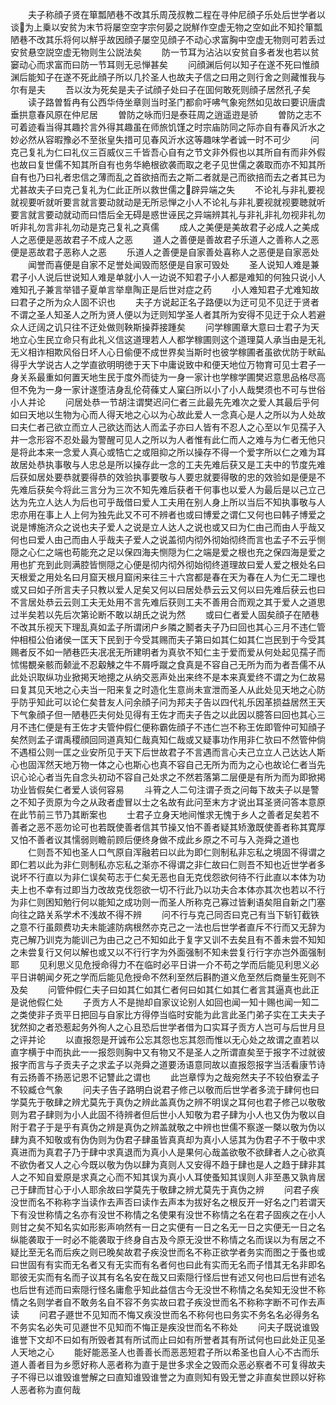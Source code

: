 <!-- { "loadSidebar": true } -->
　　夫子称顔子贤在箪瓢陋巷不改其乐周茂叔教二程在寻仲尼顔子乐处后世学者以谈为上乗以安贫为末节将屡空空字宗何晏之説觧作空虚无物之空如此不知扵箪瓢陋巷不改其乐将何以觧乎故因顔子屡空见顔子不动心求富胸中空虚无物则可若丢过安贫悬空説空虚无物则生公説法矣
　　防一节耳为沾沾以安贫自多者发也若以贫窭动心而求富而曰防一节耳则无忌惮甚矣
　　问顔渊后何以知子在遂不死曰惟顔渊后能知子在遂不死此顔子所以几扵圣人也故夫子信之曰用之则行舍之则藏惟我与尔有是夫
　　吾以汝为死矣是夫子试顔子处曰子在囬何敢死则顔子居然孔子矣
　　读子路曽晳冉有公西华侍坐章则当时圣门都俞吁咈气象宛然如见故曰要识唐虞垂拱意春风原在仲尼居
　　曽防之咏而归是泰荘周之逍遥逰是骄
　　曽防之志不可着迹看当得其趣扵言外得其趣虽在师旅饥馑之时宗庙防同之际亦自有春风沂水之妙必然从容暇豫必不至张皇失措可见春风沂水这等趣味学者诚一时不可少
　　问克己复礼为仁曰礼仪三百威仪三千皆吾心自有之节文非外假也以其所自有而非外假也故曰复世儒不知其所自有也务华絶根欲袭而取之老子见世儒之袭取而亦不知其所自有也乃曰礼者忠信之薄而乱之首欲掊而去之斯二者就是己而欲掊而去之者其已为尤甚故夫子曰克己复礼为仁此正所以救世儒之辟异端之失
　　不论礼与非礼要视就视要听就听要言就言要动就动是无所忌惮之小人不论礼与非礼要视就视要聴就听要言就言要动就动而曰悟后全无碍是惑世诬民之异端辨其礼与非礼非礼勿视非礼勿听非礼勿言非礼勿动是克己复礼之真儒
　　成人之美便是美故君子必成人之美成人之恶便是恶故君子不成人之恶
　　道人之善便是善故君子乐道人之善称人之恶便是恶故君子恶称人之恶
　　乐道人之善便是自家善处喜称人之恶便是自家恶处
　　闻誉而喜便是自家不足誉处闻毁而怒便是自家可毁处
　　圣人说知人难是兼君子小人说后世说知人难是单就小人一边说不知君子小人都是难知的何独只说小人难知孔子兼言举错子夏单言举臯陶正是后世对症之药
　　小人难知君子尤难知故曰君子之所为众人固不识也
　　夫子方说起正名子路便以为迂可见不见迂于贤者不谓之圣人知圣人之所为贤人便以为迂则知学圣人者其所为安得不见迂于众人若避众人迂阔之讥只往不迂处做则鞅斯操莽接踵矣
　　问学稼圃章大意曰士君子为天地立心生民立命只有此礼义信这道理若人人都学稼圃则这个道理莫人承当由是无礼无义相诈相欺风俗日坏人心日偷便不成世界矣当斯时也彼学稼圃者虽欲优防于畎畆得乎大学说古人之学直欲明明徳于天下中庸说致中和便天地位万物育可见士君子一身关系最重如何置天地生民于度外而徒为一身一家计也学稼学圃樊迟意思品格尽高但不免为一身一家计遂堕洁身乱伦荷蓧丈人窠臼所以小了小人哉樊须也不可与世俗小人并论
　　问居处恭一节胡注谓樊迟问仁者三此最先先难次之爱人其最后乎何如曰天地以生物为心而人得天地之心以为心故此爱人一念真心是人之所以为人处故曰夫仁者己欲立而立人己欲达而达人而孟子亦曰人皆有不忍人之心至以乍见孺子入井一念形容不忍处最为警醒可见人之所以为人者惟有此仁而人之难与为仁者无他只是将此本来一念爱人真心或牿亡之或阻抑之所以操存不得一个爱字所以仁之难为耳故居处恭执事敬与人忠总是所以操存此一念的工夫先难后获又是工夫中的节度先难后获如居处要恭就要得恭的效验执事要敬与人要忠就要得敬的忠的效验如是便是不先难后获矣今将此三言分为三次不知先难后获者干何事也以爱人为最后是以己立己达为先立人达人为后也可乎哉借曰爱人工夫用在别人身上所以当后不知执事敬与人忠亦用在事上人上何为独先此又不可不辨者也或曰博爱之谓仁又何也曰韩子博爱之说是博施济众之说也夫子爱人之说是立人达人之说也或又曰为仁由己而由人乎哉又何也曰爱人由己而由人乎哉夫子爱人之说盖彻内彻外彻始彻终而言也孟子不云乎恻隠之心仁之端也苟能充之足以保四海夫恻隠为仁之端是爱之根也充之保四海是爱之用也扩充到此则满腔皆恻隠之心便是彻内彻外彻始彻终道理故曰爱人爱之根处名曰天根爱之用处名曰月窟天根月窟闲来往三十六宫都是春在天为春在人为仁无二理也或又曰如子所言夫子只教以爱人足矣又何以曰居处恭云云又何以曰先难后获云也曰不言居处恭云云则工夫无处用不言先难后获则工夫不善用合而观之其于爱人之道思过半矣若以先后次第论断不敢以胡氏之说为然
　　或曰仁者爱人固矣顔子在陋巷不改其乐视天下理乱真如孟子所谓闭户乡隣之鬭者夫子乃曰回也其心三月不违仁管仲相桓公伯诸侯一匡天下民到于今受其赐而夫子第曰如其仁如其仁岂民到于今受其赐者反不如一陋巷匹夫冺冺无所建明者为真欤不知仁主于爱而爱从何处起见孺子而怵惕覩亲骸而颡泚不忍觳觫之牛不屑呼蹴之食真是不容自己无所为而为者吾儒不从此处识取纵功业掀掲天地摠之从纳交恶声处出来终不是本来真爱终不谓之为仁故易曰复其见天地之心夫当一阳来复之时造化生意尚未宣泄而圣人从此处见天地之心防乎防乎知此可以论仁矣昔友人问余顔子问为邦夫子告以四代礼乐因革损益居然王天下气象顔子但一陋巷匹夫何处见得有王佐才而夫子告之以此因以臆答曰回也其心三月不违仁便是有王佐才夫管仲假仁便称霸佐顔子不违仁岂不称王佐即管仲可知顔子矣然则孟子谓禹稷顔回同道真知仁哉真知仁哉或又疑事功作用非仁欤曰不然管仲倘不遇桓公则一匡之业安所见于天下后世故君子不言遇而言心夫己立立人己达达人斯心也固浑然天地万物一体之心也斯心也真不容自己无所为而为之心也故论仁者当先识心论心者当先自念头初动不容自己处求之不然若落第二层便是有所为而为即掀掲功业皆假矣仁者爱人谈何容易
　　斗筲之人二句注谓子贡之问每下故夫子以是警之不知子贡原为今之从政者虚冒以士之名故有此问至末方才说出耳圣贤问答本意原在此节前三节乃其断案也
　　士君子立身天地间惟求无愧于乡人之善者足矣若不善者之恶不恶勿论可也若既使善者信其节操又怕不善者疑其矫激既使善者称其寛厚又怕不善者议其懦弱则瞻前顾后便终身做不成此乡原之不可与入尧舜之道也
　　仁则吾不知也圣人口气原自浑融若曰以此为即仁则制私非忘私之境固不得谓之即仁若以此为非仁则制私亦忘私之渐亦不得谓之非仁故曰仁则吾不知也近世学者多说坏不行直以为非仁误矣苟志于仁矣无恶也自无克伐怨欲何待不行此直以本体为功夫上也不幸有过即当力改故克伐怨欲一切不行此乃以功夫合本体亦其次也若以不行为非仁则困知勉行何以能知之成功则一而圣人所称克己寡过皆剰语矣阻自新之门塞向往之路关系学术不浅故不得不辨
　　问不行与克己同否曰克己有当下斩钉截铁之意不行虽颇费功夫未能遽防病根然亦克己之一法也后世学者直斥不行而又无辞为克己解乃训克为能训己为由己之己不知如此于复字又训不去矣且有不善未尝不知知之未尝复行又何以解也或又以不行行字为外面强制不知未尝复行行字亦岂外面强制耶
　　见利思义见危授命得力不在临时必平日讲一介不苟之学而后能见利思义必平日讲朝闻夕死之学而后能见危授命不然利至然后斟酌道义危至然后商量生死则不及矣
　　问管仲假仁夫子曰如其仁如其仁者何曰如其仁如其仁者言其逼真也此正是说他假仁处
　　子贡方人不是抛却自家议论别人如回也闻一知十赐也闻一知二之类使非子贡平日把回与自家比方得停当临时安能为此言此圣门弟子实在工夫夫子犹然抑之者恐惹起务外徇人之心且恐后世学者借为口实耳子贡方人岂可与后世月旦之评并论
　　以直报怨是开诚布公忘其怨也忘其怨而惟以无心处之故谓之直若以直字横于中而执此一一报怨则胸中又有物又不是圣人之所谓直矣至于报字不过就彼报字而言与子贡夫子之求孟子以尧舜之道要汤语意同故以直报怨报字当活看康节诗有云扬善不扬恶记恩不记讐此之谓也
　　此岂章惇为之哉宛然夫子不较伯寮孟子不较臧仓气象
　　问夫子告子路明白说君子修己以敬而后世学者多流于肆何也曰学莫先于敬肆之辨尤莫先于真伪之辨此盖真伪之辨不明误之耳何也君子修己以敬敬则为君子肆则为小人此固不待辨者但后世小人知敬为君子肆为小人也又伪为敬以自附于君子于是乎有真伪之辨是真伪之辨盖就敬之中辨也世儒不察遂一槩以敬为伪以肆为真不知敬或有伪伪则为伪君子肆虽皆真真却为真小人惩其为伪君子不于敬中求真进而为真君子乃于肆中求真退而为真小人是果何心哉盖欲敬不欲肆者人之心欲真不欲伪者又人之心今既以敬为伪以肆为真则人又安得不趋于肆也是人之趋于肆非其人之不知自爱原是求真之心而不知其误为真小人耳使蚤知其误则人非至愚又孰肯居己于肆而甘心于小人耶余故曰学莫先于敬肆之辨尤莫先于真伪之辨
　　问君子疾没世而名不称称字当读作去声否曰读作去声本为拔好名之根反开一好名之门若谓天下有没世称情之名亦有没世不称情之名使果有没世不称情之名在君子固疾之在小人则甘之矣不知名实如形影声响然有一日之实便有一日之名无一日之实便无一日之名纵能袭取于一时必不能袭取于终身自古及今原无没世不称情之名而误以为有居之不疑比至无名而后疾之则已晚矣故君子疾没世而名不称正欲学者务实而图之于蚤也或曰世固有有实而无名者又有无实而有名者何也曰此有实而无名而子惜其无名非即名耶彼无实而有名而子议其有名名安在哉又曰索隠行怪后世有述又何也曰后世有述名也后世有述而曰索隠行怪名庸愈乎知此益信古今无没世不称情之名矣知无没世不称情之名则学者自不敢务名自不容不务实故曰君子疾没世而名不称称字断不可作去声读
　　问君子遯世不见知而不悔又疾没世而名不称何也曰务实不务名名必得务名不务实名必失可见遯世不见知而不悔正是疾没世而名不称处
　　问夫子既说谁毁谁誉下文却不曰如有所毁者其有所试而止曰如有所誉者其有所试何也曰此处正见圣人天地之心
　　能好能恶圣人也善善长而恶恶短君子所以希圣也自人心不古而乐道人善者目为乡愿好称人恶者称为直于是世多求全之毁而众恶必察者不可复得故夫子不得已以谁毁谁誉解之曰直知谁毁谁誉之为直则知有毁无誉之非直矣世顾以好称人恶者称为直何哉
